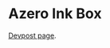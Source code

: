 # Azero Ink Box

[Devpost page]([https://reactflow.dev](https://devpost.com/software/azeroinkbox)https://devpost.com/software/azeroinkbox).

